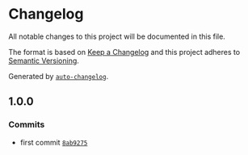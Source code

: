 # Changelog

All notable changes to this project will be documented in this file.

The format is based on [Keep a Changelog](https://keepachangelog.com/en/1.0.0/)
and this project adheres to [Semantic Versioning](https://semver.org/spec/v2.0.0.html).

Generated by [`auto-changelog`](https://github.com/CookPete/auto-changelog).

## 1.0.0

### Commits

- first commit [`8ab9275`](https://github.com/NovaGaia/Nova-Gatsbyjs-starter/commit/8ab92757393eb23bb373a21c1613b0111731a95e)
